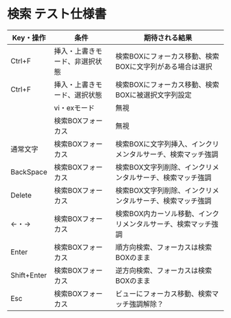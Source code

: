 # 検索 テスト仕様書

|Key・操作|条件|期待される結果|
|---|----|----|
|Ctrl+F|挿入・上書きモード、非選択状態|検索BOXにフォーカス移動、検索BOXに文字列がある場合は選択|
|Ctrl+F|挿入・上書きモード、選択状態|検索BOXにフォーカス移動、検索BOXに被選択文字列設定|
| |vi・exモード|無視|
| |検索BOXフォーカス|無視|
|通常文字|検索BOXフォーカス|検索BOXに文字列挿入、インクリメンタルサーチ、検索マッチ強調|
|BackSpace|検索BOXフォーカス|検索BOX文字列削除、インクリメンタルサーチ、検索マッチ強調|
|Delete|検索BOXフォーカス|検索BOX文字列削除、インクリメンタルサーチ、検索マッチ強調|
|←・→|検索BOXフォーカス|検索BOX内カーソル移動、インクリメンタルサーチ、検索マッチ強調|
|Enter|検索BOXフォーカス|順方向検索、フォーカスは検索BOXのまま|
|Shift+Enter|検索BOXフォーカス|逆方向検索、フォーカスは検索BOXのまま|
|Esc|検索BOXフォーカス|ビューにフォーカス移動、検索マッチ強調解除？|
